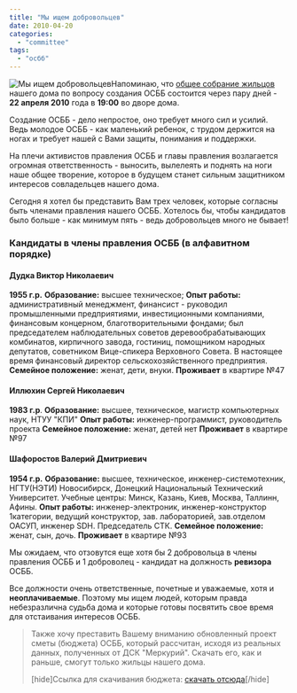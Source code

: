 ```yaml
---
title: "Мы ищем добровольцев"
date: 2010-04-20
categories: 
  - "committee"
tags: 
  - "осбб"
---
```


![Мы ищем добровольцев](http://shevchenko4a.brovary.org/wp-content/uploads/2010/04/my-ischem-dobrovoltsev.jpg "Мы ищем добровольцев")Напоминаю, что [общее собрание жильцов](http://shevchenko4a.brovary.org/osbb-obshchee-sobranie-zhiltsov/) нашего дома по вопросу создания ОСББ состоится через пару дней - **22 апреля 2010** года в **19:00** во дворе дома.

Создание ОСББ - дело непростое, оно требует много сил и усилий. Ведь молодое ОСББ - как маленький ребенок, с трудом держится на ногах и требует нашей с Вами защиты, понимания и поддержки.

На плечи активистов правления ОСББ и главы правления возлагается огромная ответственность - выносить, вылелеять и поднять на ноги наше общее творение, которое в будущем станет сильным защитником интересов совладельцев нашего дома.

Сегодня я хотел бы представить Вам трех человек, которые согласны быть членами правления нашего ОСББ. Хотелось бы, чтобы кандидатов было больше - как минимум пять - ведь добровольцев много не бывает! <!--more-->

### Кандидаты в члены правления ОСББ (в алфавитном порядке)

#### Дудка Виктор Николаевич

**1955 г.р.** **Образование:** высшее техническое; **Опыт работы:** административный менеджмент, финансист - руководил промышленными предприятиями, инвестиционными компаниями, финансовым концерном, благотворительными фондами; был председателем наблюдательных советов деревообрабатывающих комбинатов, кирпичного завода, гостиниц, помощником народных депутатов, советником Вице-спикера Верховного Совета. В настоящее время финансовый директор сельскохозяйственного предприятия. **Семейное положение:** женат, дети, внуки. **Проживает** в квартире №47

#### Иллюхин Сергей Николаевич

**1983 г.р**. **Образование:** высшее, техническое, магистр компьютерных наук, НТУУ "КПИ" **Опыт работы:** инженер-программист, руководитель проекта **Семейное положение:** женат, детей нет **Проживает** в квартире №97

#### Шафоростов Валерий Дмитриевич

**1954 г.р.** **Образование:** высшее, техническое, инженер-системотехник, НГТУ(НЭТИ) Новосибирск, Донецкий Национальный Технический Университет. Учебные центры: Минск, Казань, Киев, Москва, Таллинн, Афины. **Опыт работы:** инженер-электроник, инженер-конструктор 1категории, ведущий конструктор, зав. лабораторией, зав.отделом ОАСУП, инженер SDH. Председатель СТК. **Семейное положение:** женат, сын, дочь. **Проживает** в квартире №93

Мы ожидаем, что отзовутся еще хотя бы 2 добровольца в члены правления ОСББ и 1 доброволец - кандидат на должность **ревизора** ОСББ.

Все должности очень ответственные, почетные и уважаемые, хотя и **неоплачиваемые**. Поэтому мы ищем людей, которым правда небезразлична судьба дома и которые готовы посвятить свое время для отстаивания интересов ОСББ.

> Также хочу преставить Вашему вниманию обновленный проект сметы (бюджета) ОСББ, который рассчитан, исходя из реальных данных, полученных от ДСК "Меркурий". Скачать его, как и раньше, смогут только жильцы нашего дома.
> 
> \[hide\]Ссылка для скачивания бюджета: [скачать отсюда](http://docs.google.com/fileview?id=0B15gOycbY2u7ZmRjMzgzMTMtZjJmMi00NTBkLTlkNTgtZjRhMzZkMjkxZWRi&hl=ru)\[/hide\]

